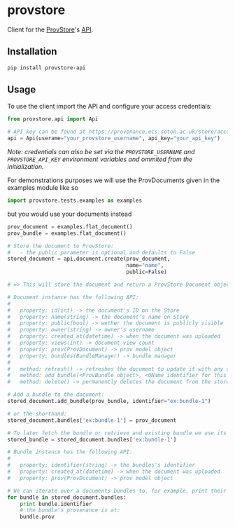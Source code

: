 provstore
=========

Client for the [ProvStore](https://provenance.ecs.soton.ac.uk/store/)'s [API](https://provenance.ecs.soton.ac.uk/store/help/api/).

## Installation
```bash
pip install provstore-api
```

## Usage

To use the client import the API and configure your access credentials:

```python
from provstore.api import Api

# API key can be found at https://provenance.ecs.soton.ac.uk/store/account/developer/
api = Api(userame="your_provstore_username", api_key="your_api_key")
```

*Note: credentials can also be set via the `PROVSTORE_USERNAME` and `PROVSTORE_API_KEY` environment variables and ommited from the initialization.*

For demonstrations purposes we will use the ProvDocuments given in the examples module like so
```python
import provstore.tests.examples as examples
```

but you would use your documents instead

```python
prov_document = examples.flat_document()
prov_bundle = examples.flat_document()

# Store the document to ProvStore:
#   - the public parameter is optional and defaults to False
stored_document = api.document.create(prov_document,
                                      name="name",
                                      public=False)

# => This will store the document and return a ProvStore Document object

# Document instance has the following API:
#
#   property: id(int) -> the document's ID on the Store
#   property: name(string) -> the document's name on Store
#   property: public(bool) -> wether the document is publicly visible
#   property: owner(string) -> owner's username
#   property: created_at(datetime) -> when the document was uploaded
#   property: views(int) -> document view count
#   property: prov(ProvDocument) -> prov model object
#   property: bundles(BundleManager) -> bundle manager
#
#   method: refresh() -> refreshes the document to update it with any changes on the server
#   method: add_bundle(<ProvBundle object>, <QName identifier for this bundle>) -> adds a bundle to the document
#   method: delete() -> permanently deletes the document from the store

# Add a bundle to the document:
stored_document.add_bundle(prov_bundle, identifier="ex:bundle-1")

# or the shorthand:
stored_document.bundles['ex:bundle-1'] = prov_document

# To later fetch the bundle or retrieve and existing bundle we use its identifier
stored_bundle = stored_document.bundles['ex:bundle-1']

# Bundle instance has the following API:
#
#   property: identifier(string) -> the bundles's identifier
#   property: created_at(datetime) -> when the document was uploaded
#   property: prov(ProvDocument) -> prov model object

# We can iterate over a documents bundles to, for example, print their identifiers:
for bundle in stored_document.bundles:
    print bundle.identifier
    # the bundle's provenance is at:
    bundle.prov
